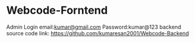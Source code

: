 # Webcode-Forntend

Admin Login
email:kumar@gmail.com
Password:kumar@123
 backend source code link:
 https://github.com/kumaresan2001/Webcode-Backend
